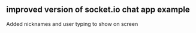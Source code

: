 ## improved version of socket.io chat app example

Added nicknames and user typing to show on screen